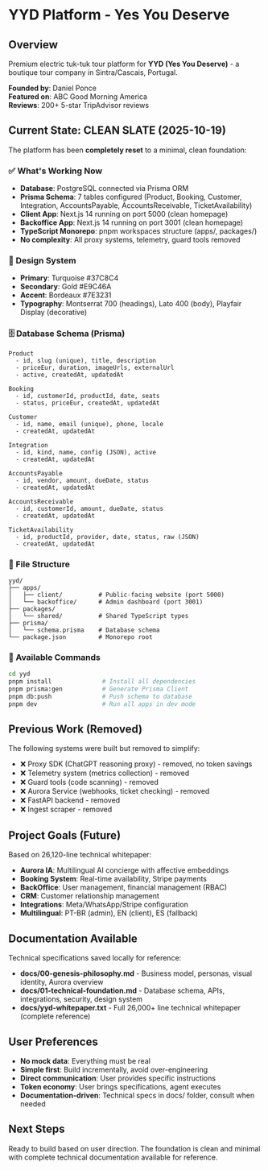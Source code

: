 # YYD Platform - Yes You Deserve

## Overview
Premium electric tuk-tuk tour platform for **YYD (Yes You Deserve)** - a boutique tour company in Sintra/Cascais, Portugal.

**Founded by**: Daniel Ponce  
**Featured on**: ABC Good Morning America  
**Reviews**: 200+ 5-star TripAdvisor reviews  

## Current State: CLEAN SLATE (2025-10-19)

The platform has been **completely reset** to a minimal, clean foundation:

### ✅ What's Working Now
- **Database**: PostgreSQL connected via Prisma ORM
- **Prisma Schema**: 7 tables configured (Product, Booking, Customer, Integration, AccountsPayable, AccountsReceivable, TicketAvailability)
- **Client App**: Next.js 14 running on port 5000 (clean homepage)
- **Backoffice App**: Next.js 14 running on port 3001 (clean homepage)
- **TypeScript Monorepo**: pnpm workspaces structure (apps/, packages/)
- **No complexity**: All proxy systems, telemetry, guard tools removed

### 🎨 Design System
- **Primary**: Turquoise #37C8C4
- **Secondary**: Gold #E9C46A
- **Accent**: Bordeaux #7E3231
- **Typography**: Montserrat 700 (headings), Lato 400 (body), Playfair Display (decorative)

### 🗄️ Database Schema (Prisma)
```
Product
  - id, slug (unique), title, description
  - priceEur, duration, imageUrls, externalUrl
  - active, createdAt, updatedAt

Booking
  - id, customerId, productId, date, seats
  - status, priceEur, createdAt, updatedAt

Customer
  - id, name, email (unique), phone, locale
  - createdAt, updatedAt

Integration
  - id, kind, name, config (JSON), active
  - createdAt, updatedAt

AccountsPayable
  - id, vendor, amount, dueDate, status
  - createdAt, updatedAt

AccountsReceivable
  - id, customerId, amount, dueDate, status
  - createdAt, updatedAt

TicketAvailability
  - id, productId, provider, date, status, raw (JSON)
  - createdAt, updatedAt
```

### 📂 File Structure
```
yyd/
├── apps/
│   ├── client/          # Public-facing website (port 5000)
│   └── backoffice/      # Admin dashboard (port 3001)
├── packages/
│   └── shared/          # Shared TypeScript types
├── prisma/
│   └── schema.prisma    # Database schema
└── package.json         # Monorepo root
```

### 🚀 Available Commands
```bash
cd yyd
pnpm install              # Install all dependencies
pnpm prisma:gen           # Generate Prisma Client
pnpm db:push              # Push schema to database
pnpm dev                  # Run all apps in dev mode
```

## Previous Work (Removed)
The following systems were built but removed to simplify:
- ❌ Proxy SDK (ChatGPT reasoning proxy) - removed, no token savings
- ❌ Telemetry system (metrics collection) - removed
- ❌ Guard tools (code scanning) - removed
- ❌ Aurora Service (webhooks, ticket checking) - removed
- ❌ FastAPI backend - removed
- ❌ Ingest scraper - removed

## Project Goals (Future)
Based on 26,120-line technical whitepaper:
- **Aurora IA**: Multilingual AI concierge with affective embeddings
- **Booking System**: Real-time availability, Stripe payments
- **BackOffice**: User management, financial management (RBAC)
- **CRM**: Customer relationship management
- **Integrations**: Meta/WhatsApp/Stripe configuration
- **Multilingual**: PT-BR (admin), EN (client), ES (fallback)

## Documentation Available
Technical specifications saved locally for reference:
- **docs/00-genesis-philosophy.md** - Business model, personas, visual identity, Aurora overview
- **docs/01-technical-foundation.md** - Database schema, APIs, integrations, security, design system
- **docs/yyd-whitepaper.txt** - Full 26,000+ line technical whitepaper (complete reference)

## User Preferences
- **No mock data**: Everything must be real
- **Simple first**: Build incrementally, avoid over-engineering
- **Direct communication**: User provides specific instructions
- **Token economy**: User brings specifications, agent executes
- **Documentation-driven**: Technical specs in docs/ folder, consult when needed

## Next Steps
Ready to build based on user direction. The foundation is clean and minimal with complete technical documentation available for reference.
